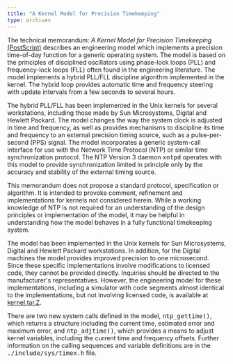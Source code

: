 ```yaml
---
title: "A Kernel Model for Precision Timekeeping"
type: archives
---
```


The technical memorandum: <cite>A Kernel Model for Precision Timekeeping</cite> [(PostScript)](https://www.eecis.udel.edu/~mills/database/memos/memo96b.ps) describes an engineering model which implements a precision time-of-day function for a generic operating system. The model is based on the principles of disciplined oscillators using phase-lock loops (PLL) and frequency-lock loops (FLL) often found in the engineering literature. The model implements a hybrid PLL/FLL discipline algorithm implemented in the kernel. The hybrid loop provides automatic time and frequency steering with update intervals from a few seconds to several hours.

The hybrid PLL/FLL has been implemented in the Unix kernels for several workstations, including those made by Sun Microsystems, Digital and Hewlett Packard. The model changes the way the system clock is adjusted in time and frequency, as well as provides mechanisms to discipline its time and frequency to an external precision timing source, such as a pulse-per-second (PPS) signal. The model incorporates a generic system-call interface for use with the Network Time Protocol (NTP) or similar time synchronization protocol. The NTP Version 3 daemon <tt>xntpd</tt> operates with this model to provide synchronization limited in principle only by the accuracy and stability of the external timing source. 

This memorandum does not propose a standard protocol, specification or algorithm. It is intended to provoke comment, refinement and implementations for kernels not considered herein. While a working knowledge of NTP is not required for an understanding of the design principles or implementation of the model, it may be helpful in understanding how the model behaves in a fully functional timekeeping system. 

The model has been implemented in the Unix kernels for Sun Microsystems, Digital and Hewlett Packard workstations. In addition, for the Digital machines the model provides improved precision to one microsecond. Since these specific implementations involve modifications to licensed code, they cannot be provided directly. Inquiries should be directed to the manufacturer's representatives. However, the engineering model for these implementations, including a simulator with code segments almost identical to the implementations, but not involving licensed code, is available at [kernel.tar.Z](https://www.eecis.udel.edu/~ntp/ntp_spool/software/kernel.tar.Z).

There are two new system calls defined in the model, <tt>ntp_gettime()</tt>, which returns a structure including the
current time, estimated error and maximum error, and <tt>ntp_adjtime()</tt>, which provides a means to adjust kernel
variables, including the current time and frequency offsets. Further information on the calling sequences and variable definitions are in the <tt>./include/sys/timex.h</tt> file.